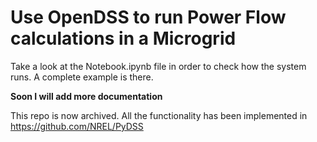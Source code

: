 # Use OpenDSS to run Power Flow calculations in a Microgrid

Take a look at the Notebook.ipynb file in order to check how the system runs. A complete example is there. 

**Soon I will add more documentation**

This repo is now archived. All the functionality has been implemented in https://github.com/NREL/PyDSS 
